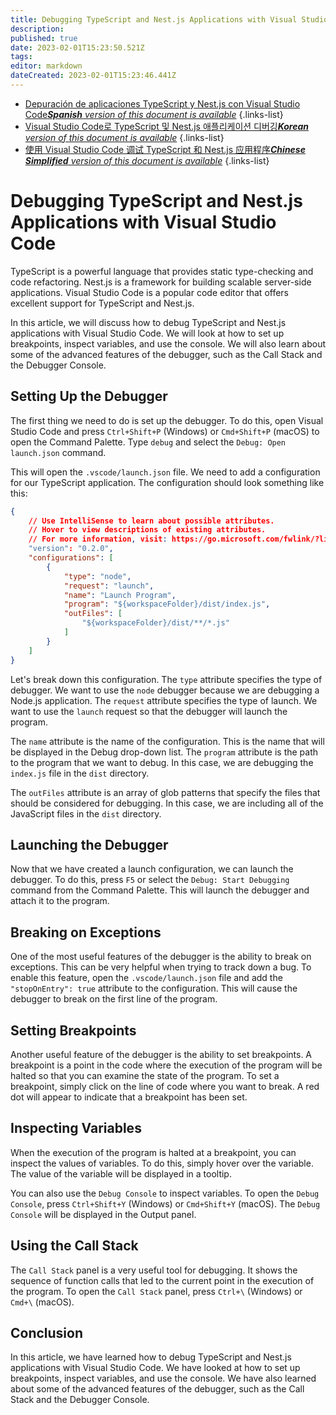```yaml
---
title: Debugging TypeScript and Nest.js Applications with Visual Studio Code
description: 
published: true
date: 2023-02-01T15:23:50.521Z
tags: 
editor: markdown
dateCreated: 2023-02-01T15:23:46.441Z
---
```


- [Depuración de aplicaciones TypeScript y Nest.js con Visual Studio Code***Spanish** version of this document is available*](/es/Knowledge-base/TypeScript/debugging-typescript-and-nest-js-applications-with-visual-studio-code)
{.links-list}
- [Visual Studio Code로 TypeScript 및 Nest.js 애플리케이션 디버깅***Korean** version of this document is available*](/ko/Knowledge-base/TypeScript/debugging-typescript-and-nest-js-applications-with-visual-studio-code)
{.links-list}
- [使用 Visual Studio Code 调试 TypeScript 和 Nest.js 应用程序***Chinese Simplified** version of this document is available*](/zh/Knowledge-base/TypeScript/debugging-typescript-and-nest-js-applications-with-visual-studio-code)
{.links-list}



# Debugging TypeScript and Nest.js Applications with Visual Studio Code

TypeScript is a powerful language that provides static type-checking and code refactoring. Nest.js is a framework for building scalable server-side applications. Visual Studio Code is a popular code editor that offers excellent support for TypeScript and Nest.js.

In this article, we will discuss how to debug TypeScript and Nest.js applications with Visual Studio Code. We will look at how to set up breakpoints, inspect variables, and use the console. We will also learn about some of the advanced features of the debugger, such as the Call Stack and the Debugger Console.

## Setting Up the Debugger

The first thing we need to do is set up the debugger. To do this, open Visual Studio Code and press `Ctrl+Shift+P` (Windows) or `Cmd+Shift+P` (macOS) to open the Command Palette. Type `debug` and select the `Debug: Open launch.json` command.

This will open the `.vscode/launch.json` file. We need to add a configuration for our TypeScript application. The configuration should look something like this:

```json
{
    // Use IntelliSense to learn about possible attributes.
    // Hover to view descriptions of existing attributes.
    // For more information, visit: https://go.microsoft.com/fwlink/?linkid=830387
    "version": "0.2.0",
    "configurations": [
        {
            "type": "node",
            "request": "launch",
            "name": "Launch Program",
            "program": "${workspaceFolder}/dist/index.js",
            "outFiles": [
                "${workspaceFolder}/dist/**/*.js"
            ]
        }
    ]
}
```

Let's break down this configuration. The `type` attribute specifies the type of debugger. We want to use the `node` debugger because we are debugging a Node.js application. The `request` attribute specifies the type of launch. We want to use the `launch` request so that the debugger will launch the program.

The `name` attribute is the name of the configuration. This is the name that will be displayed in the Debug drop-down list. The `program` attribute is the path to the program that we want to debug. In this case, we are debugging the `index.js` file in the `dist` directory.

The `outFiles` attribute is an array of glob patterns that specify the files that should be considered for debugging. In this case, we are including all of the JavaScript files in the `dist` directory.

## Launching the Debugger

Now that we have created a launch configuration, we can launch the debugger. To do this, press `F5` or select the `Debug: Start Debugging` command from the Command Palette. This will launch the debugger and attach it to the program.

## Breaking on Exceptions

One of the most useful features of the debugger is the ability to break on exceptions. This can be very helpful when trying to track down a bug. To enable this feature, open the `.vscode/launch.json` file and add the `"stopOnEntry": true` attribute to the configuration. This will cause the debugger to break on the first line of the program.

## Setting Breakpoints

Another useful feature of the debugger is the ability to set breakpoints. A breakpoint is a point in the code where the execution of the program will be halted so that you can examine the state of the program. To set a breakpoint, simply click on the line of code where you want to break. A red dot will appear to indicate that a breakpoint has been set.

## Inspecting Variables

When the execution of the program is halted at a breakpoint, you can inspect the values of variables. To do this, simply hover over the variable. The value of the variable will be displayed in a tooltip.

You can also use the `Debug Console` to inspect variables. To open the `Debug Console`, press `Ctrl+Shift+Y` (Windows) or `Cmd+Shift+Y` (macOS). The `Debug Console` will be displayed in the Output panel.

## Using the Call Stack

The `Call Stack` panel is a very useful tool for debugging. It shows the sequence of function calls that led to the current point in the execution of the program. To open the `Call Stack` panel, press `Ctrl+\` (Windows) or `Cmd+\` (macOS).

## Conclusion

In this article, we have learned how to debug TypeScript and Nest.js applications with Visual Studio Code. We have looked at how to set up breakpoints, inspect variables, and use the console. We have also learned about some of the advanced features of the debugger, such as the Call Stack and the Debugger Console.